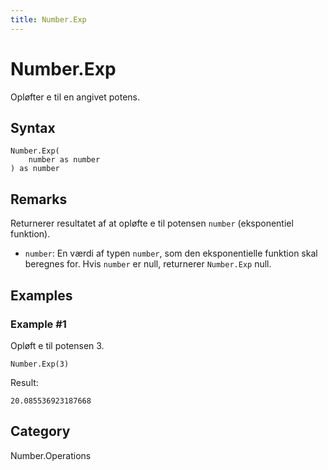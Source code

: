 ```yaml
---
title: Number.Exp
---
```


# Number.Exp


Opløfter e til en angivet potens.


## Syntax

```powerquery
Number.Exp(
    number as number
) as number
```


## Remarks

Returnerer resultatet af at opløfte e til potensen <code>number</code> (eksponentiel funktion).      <ul>        <li><code>number</code>: En værdi af typen <code>number</code>, som den eksponentielle funktion skal beregnes for. Hvis <code>number</code> er null, returnerer <code>Number.Exp</code> null. </li>      </ul>


## Examples

### Example #1 
Opløft e til potensen 3.
```powerquery
Number.Exp(3)
```

Result: 
```powerquery
20.085536923187668
```




## Category
Number.Operations
